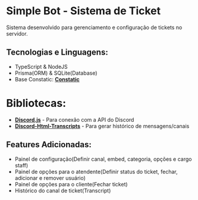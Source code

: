 # Simple Bot - Sistema de Ticket

Sistema desenvolvido para gerenciamento e configuração de tickets no servidor.

## Tecnologias e Linguagens:
- TypeScript & NodeJS
- Prisma(ORM) & SQLite(Database)
- Base Constatic: [**Constatic**](https://github.com/rinckodev/constatic?tab=readme-ov-file)

# Bibliotecas:
- [**Discord.js**](https://discord.js.org/) - Para conexão com a API do Discord
- [**Discord-Html-Transcripts**](https://www.npmjs.com/package/discord-html-transcripts) - Para gerar histórico de mensagens/canais
  
## Features Adicionadas:
- Painel de configuração(Definir canal, embed, categoria, opções e cargo staff)
- Painel de opções para o atendente(Definir status do ticket, fechar, adicionar e remover usuário)
- Painel de opções para o cliente(Fechar ticket)
- Histórico do canal de ticket(Transcript)
